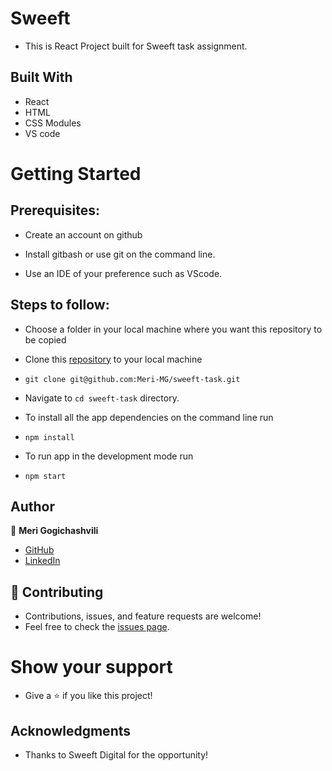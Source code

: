 # Sweeft
- This is React Project built for Sweeft task assignment. 

## Built With

- React
- HTML
- CSS Modules
- VS code


# Getting Started
## Prerequisites:


- Create an account on github

- Install gitbash or use git on the command line.

- Use an IDE of your preference such as VScode.

## Steps to follow:

- Choose a folder in your local machine where you want this repository to be copied

- Clone this [repository](https://github.com/Meri-MG/sweeft-task) to your local machine 
- ```
  git clone git@github.com:Meri-MG/sweeft-task.git
  ```

- Navigate to `cd sweeft-task`  directory.

- To install all the app dependencies on the command line run
- ```
  npm install
  ``` 
- To run app in the development mode run 
- ```
  npm start
  ```


## Author

:woman: **Meri Gogichashvili**

- [GitHub](https://github.com/Meri-MG)
- [LinkedIn](https://www.linkedin.com/in/meri-gogichashvili/)

## 🤝 Contributing
- Contributions, issues, and feature requests are welcome!
- Feel free to check the [issues page](https://github.com/Meri-MG/sweeft-task/issues).

# Show your support
- Give a ⭐ if you like this project!

## Acknowledgments
- Thanks to Sweeft Digital for the opportunity!
